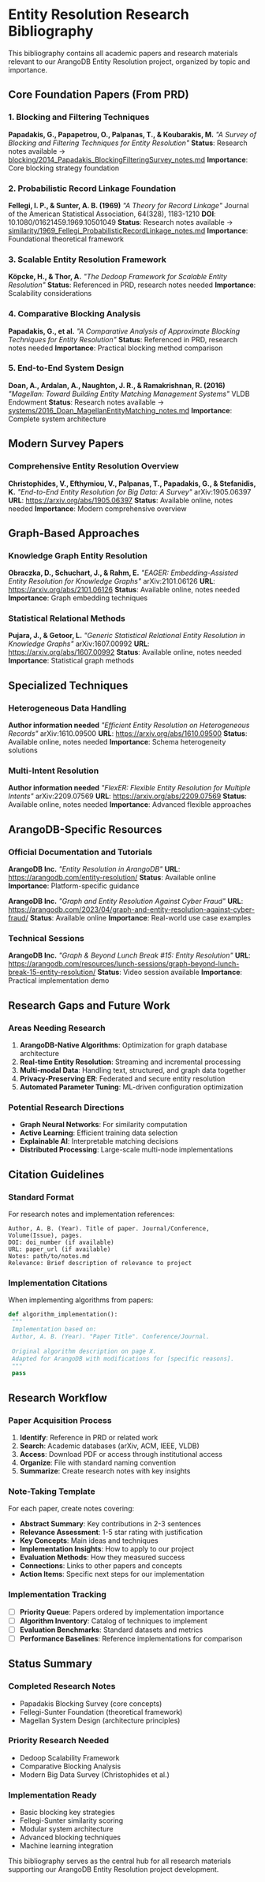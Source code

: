 # Entity Resolution Research Bibliography

This bibliography contains all academic papers and research materials relevant to our ArangoDB Entity Resolution project, organized by topic and importance.

## Core Foundation Papers (From PRD)

### 1. Blocking and Filtering Techniques
**Papadakis, G., Papapetrou, O., Palpanas, T., & Koubarakis, M.** 
*"A Survey of Blocking and Filtering Techniques for Entity Resolution"* 
**Status**: Research notes available → [blocking/2014_Papadakis_BlockingFilteringSurvey_notes.md](papers/blocking/2014_Papadakis_BlockingFilteringSurvey_notes.md) 
**Importance**: Core blocking strategy foundation

### 2. Probabilistic Record Linkage Foundation 
**Fellegi, I. P., & Sunter, A. B. (1969)** 
*"A Theory for Record Linkage"* 
Journal of the American Statistical Association, 64(328), 1183-1210 
**DOI**: 10.1080/01621459.1969.10501049 
**Status**: Research notes available → [similarity/1969_Fellegi_ProbabilisticRecordLinkage_notes.md](papers/similarity/1969_Fellegi_ProbabilisticRecordLinkage_notes.md) 
**Importance**: Foundational theoretical framework

### 3. Scalable Entity Resolution Framework
**Köpcke, H., & Thor, A.** 
*"The Dedoop Framework for Scalable Entity Resolution"* 
**Status**: Referenced in PRD, research notes needed 
**Importance**: Scalability considerations

### 4. Comparative Blocking Analysis
**Papadakis, G., et al.** 
*"A Comparative Analysis of Approximate Blocking Techniques for Entity Resolution"* 
**Status**: Referenced in PRD, research notes needed 
**Importance**: Practical blocking method comparison

### 5. End-to-End System Design
**Doan, A., Ardalan, A., Naughton, J. R., & Ramakrishnan, R. (2016)** 
*"Magellan: Toward Building Entity Matching Management Systems"* 
VLDB Endowment 
**Status**: Research notes available → [systems/2016_Doan_MagellanEntityMatching_notes.md](papers/systems/2016_Doan_MagellanEntityMatching_notes.md) 
**Importance**: Complete system architecture

## Modern Survey Papers

### Comprehensive Entity Resolution Overview
**Christophides, V., Efthymiou, V., Palpanas, T., Papadakis, G., & Stefanidis, K.** 
*"End-to-End Entity Resolution for Big Data: A Survey"* 
arXiv:1905.06397 
**URL**: https://arxiv.org/abs/1905.06397 
**Status**: Available online, notes needed 
**Importance**: Modern comprehensive overview

## Graph-Based Approaches

### Knowledge Graph Entity Resolution
**Obraczka, D., Schuchart, J., & Rahm, E.** 
*"EAGER: Embedding-Assisted Entity Resolution for Knowledge Graphs"* 
arXiv:2101.06126 
**URL**: https://arxiv.org/abs/2101.06126 
**Status**: Available online, notes needed 
**Importance**: Graph embedding techniques

### Statistical Relational Methods
**Pujara, J., & Getoor, L.** 
*"Generic Statistical Relational Entity Resolution in Knowledge Graphs"* 
arXiv:1607.00992 
**URL**: https://arxiv.org/abs/1607.00992 
**Status**: Available online, notes needed 
**Importance**: Statistical graph methods

## Specialized Techniques

### Heterogeneous Data Handling
**Author information needed** 
*"Efficient Entity Resolution on Heterogeneous Records"* 
arXiv:1610.09500 
**URL**: https://arxiv.org/abs/1610.09500 
**Status**: Available online, notes needed 
**Importance**: Schema heterogeneity solutions

### Multi-Intent Resolution
**Author information needed** 
*"FlexER: Flexible Entity Resolution for Multiple Intents"* 
arXiv:2209.07569 
**URL**: https://arxiv.org/abs/2209.07569 
**Status**: Available online, notes needed 
**Importance**: Advanced flexible approaches

## ArangoDB-Specific Resources

### Official Documentation and Tutorials
**ArangoDB Inc.** 
*"Entity Resolution in ArangoDB"* 
**URL**: https://arangodb.com/entity-resolution/ 
**Status**: Available online 
**Importance**: Platform-specific guidance

**ArangoDB Inc.** 
*"Graph and Entity Resolution Against Cyber Fraud"* 
**URL**: https://arangodb.com/2023/04/graph-and-entity-resolution-against-cyber-fraud/ 
**Status**: Available online 
**Importance**: Real-world use case examples

### Technical Sessions
**ArangoDB Inc.** 
*"Graph & Beyond Lunch Break #15: Entity Resolution"* 
**URL**: https://arangodb.com/resources/lunch-sessions/graph-beyond-lunch-break-15-entity-resolution/ 
**Status**: Video session available 
**Importance**: Practical implementation demo

## Research Gaps and Future Work

### Areas Needing Research
1. **ArangoDB-Native Algorithms**: Optimization for graph database architecture
2. **Real-time Entity Resolution**: Streaming and incremental processing
3. **Multi-modal Data**: Handling text, structured, and graph data together
4. **Privacy-Preserving ER**: Federated and secure entity resolution
5. **Automated Parameter Tuning**: ML-driven configuration optimization

### Potential Research Directions
- **Graph Neural Networks**: For similarity computation
- **Active Learning**: Efficient training data selection
- **Explainable AI**: Interpretable matching decisions
- **Distributed Processing**: Large-scale multi-node implementations

## Citation Guidelines

### Standard Format
For research notes and implementation references:

```
Author, A. B. (Year). Title of paper. Journal/Conference, Volume(Issue), pages.
DOI: doi_number (if available)
URL: paper_url (if available)
Notes: path/to/notes.md
Relevance: Brief description of relevance to project
```

### Implementation Citations
When implementing algorithms from papers:

```python
def algorithm_implementation():
 """
 Implementation based on:
 Author, A. B. (Year). "Paper Title". Conference/Journal.
 
 Original algorithm description on page X.
 Adapted for ArangoDB with modifications for [specific reasons].
 """
 pass
```

## Research Workflow

### Paper Acquisition Process
1. **Identify**: Reference in PRD or related work
2. **Search**: Academic databases (arXiv, ACM, IEEE, VLDB)
3. **Access**: Download PDF or access through institutional access
4. **Organize**: File with standard naming convention
5. **Summarize**: Create research notes with key insights

### Note-Taking Template
For each paper, create notes covering:
- **Abstract Summary**: Key contributions in 2-3 sentences
- **Relevance Assessment**: 1-5 star rating with justification
- **Key Concepts**: Main ideas and techniques
- **Implementation Insights**: How to apply to our project
- **Evaluation Methods**: How they measured success
- **Connections**: Links to other papers and concepts
- **Action Items**: Specific next steps for our implementation

### Implementation Tracking
- [ ] **Priority Queue**: Papers ordered by implementation importance
- [ ] **Algorithm Inventory**: Catalog of techniques to implement
- [ ] **Evaluation Benchmarks**: Standard datasets and metrics
- [ ] **Performance Baselines**: Reference implementations for comparison

## Status Summary

### Completed Research Notes
- Papadakis Blocking Survey (core concepts)
- Fellegi-Sunter Foundation (theoretical framework) 
- Magellan System Design (architecture principles)

### Priority Research Needed
- Dedoop Scalability Framework
- Comparative Blocking Analysis
- Modern Big Data Survey (Christophides et al.)

### Implementation Ready
- Basic blocking key strategies
- Fellegi-Sunter similarity scoring
- Modular system architecture
- Advanced blocking techniques
- Machine learning integration

This bibliography serves as the central hub for all research materials supporting our ArangoDB Entity Resolution project development.
